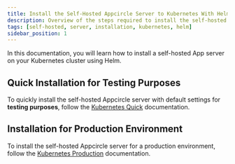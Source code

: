 ```yaml
---
title: Install the Self-Hosted Appcircle Server to Kubernetes With Helm
description: Overview of the steps required to install the self-hosted Appcircle on your Kubernetes cluster with Helm.
tags: [self-hosted, server, installation, kubernetes, helm]
sidebar_position: 1
---
```


In this documentation, you will learn how to install a self-hosted App server on your Kubernetes cluster using Helm.

## Quick Installation for Testing Purposes

To quickly install the self-hosted Appcircle server with default settings for **testing purposes**, follow the [Kubernetes Quick](/self-hosted-appcircle/install-server/helm-chart/installation/kubernetes-quick.md) documentation.

## Installation for Production Environment

To install the self-hosted Appcircle server for a production environment, follow the [Kubernetes Production](/self-hosted-appcircle/install-server/helm-chart/installation/kubernetes.md) documentation.
